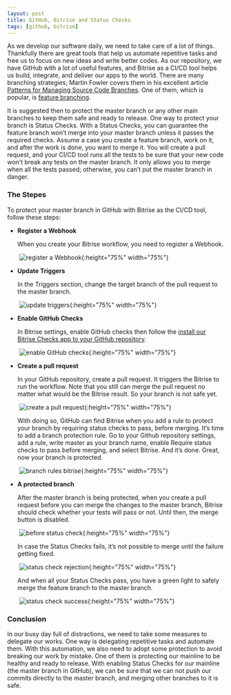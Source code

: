 ```yaml
---
layout: post
title: GitHub, Bitrise and Status Checks
tags: [github, bitrise]
---
```

As we develop our software daily, we need to take care of a lot of things. Thankfully there are great tools that help us automate repetitive tasks and free us to focus on new ideas and write better codes. As our repository, we have GitHub with a lot of useful features, and Bitrise as a CI/CD tool helps us build, integrate, and deliver our apps to the world. There are many branching strategies; Martin Fowler covers them in his excellent article [Patterns for Managing Source Code Branches](https://martinfowler.com/articles/branching-patterns.html). One of them, which is popular, is [feature branching](https://martinfowler.com/articles/branching-patterns.html#feature-branching).

It is suggested then to protect the master branch or any other main branches to keep them safe and ready to release. One way to protect your branch is Status Checks. With a Status Checks, you can guarantee the feature branch won’t merge into your master branch unless it passes the required checks. Assume a case you create a feature branch, work on it, and after the work is done, you want to merge it. You will create a pull request, and your CI/CD tool runs all the tests to be sure that your new code won’t break any tests on the master branch. It only allows you to merge when all the tests passed; otherwise, you can’t put the master branch in danger.

### The Stepes

To protect your master branch in GitHub with Bitrise as the CI/CD tool, follow these steps:

* **Register a Webhook**


  When you create your Bitrise workflow, you need to register a Webhook.

  ​	![register a Webhook]({{site.baseurl}}/assets/img/github_bitrise/register_webhook.png){:height="75%" width="75%"}

* **Update Triggers**

  In the Triggers section, change the target branch of the pull request to the master branch.

  ​	![update triggers]({{site.baseurl}}/assets/img/github_bitrise/trigger_master.png){:height="75%" width="75%"}

* **Enable GitHub Checks**

  In Bitrise settings, enable GitHub checks then follow the [install our Bitrise Checks app to your GitHub repository](https://github.com/apps/bitrise-checks/installations/new).

  ​	![enable GitHub checks]({{site.baseurl}}/assets/img/github_bitrise/enable_status_check.png){:height="75%" width="75%"}

* **Create a pull request**

  In your GitHub repository, create a pull request. It triggers the Bitrise to run the workflow. Note that you still can merge the pull request no matter what would be the Bitrise result. So your branch is not safe yet.

  ​	![create a pull request]({{site.baseurl}}/assets/img/github_bitrise/create_pull_request.png){:height="75%" width="75%"}

  With doing so, GitHub can find Bitrise when you add a rule to protect your branch by requiring status checks to pass, before merging.
  It’s time to add a branch protection rule. Go to your Github repository settings, add a rule, write master as your branch name, enable Require status checks to pass before merging, and select Bitrise. And it’s done. Great, now your branch is protected.

  ​	![branch rules bitrise]({{site.baseurl}}/assets/img/github_bitrise/branch_rules_bitrise.png){:height="75%" width="75%"}

* **A protected branch**

  After the master branch is being protected, when you create a pull request before you can merge the changes to the master branch, Bitrise should check whether your tests will pass or not. Until then, the merge button is disabled.

  ​	![before status check]({{site.baseurl}}/assets/img/github_bitrise/before_status_check.png){:height="75%" width="75%"}

  

  In case the Status Checks fails, it’s not possible to merge until the failure getting fixed.

  ​	![status check rejection]({{site.baseurl}}/assets/img/github_bitrise/status_check_reject.png){:height="75%" width="75%"}

  

  And when all your Status Checks pass, you have a green light to safely merge the feature branch to the master branch.

  ​	![status check success]({{site.baseurl}}/assets/img/github_bitrise/after_status_check.png){:height="75%" width="75%"}


### Conclusion

  In our busy day full of distractions, we need to take some measures to delegate our works. One way is delegating repetitive tasks and automate them. With this automation, we also need to adopt some protection to avoid breaking our work by mistake. One of them is protecting our mainline to be healthy and ready to release. With enabling Status Checks for our mainline (the master branch in GitHub), we can be sure that we can not push our commits directly to the master branch,  and merging other branches to it is safe.
